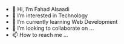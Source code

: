 - 👋 Hi, I’m Fahad Alsaadi
- 👀 I’m interested in Technology
- 🌱 I’m currently learning Web Development
- 💞️ I’m looking to collaborate on ...
- 📫 How to reach me ...

<!---
FhdGr/FhdGr is a ✨ special ✨ repository because its `README.md` (this file) appears on your GitHub profile.
You can click the Preview link to take a look at your changes.
--->

